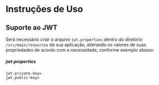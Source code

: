 Instruções de Uso
=================
 
Suporte ao JWT
--------------
 
Será necessário criar o arquivo `jwt.properties` dentro do diretório `/src/main/resources` da sua aplicação, 
alterando os valores de suas propriedades de acordo com a necessidade, conforme exemplo abaixo:

##### jwt.properties

```
jwt.private-key=
jwt.public-key=